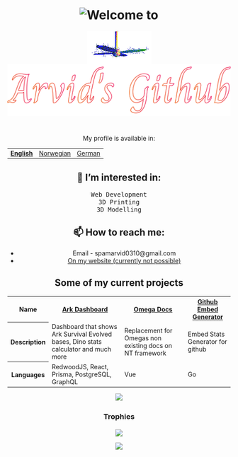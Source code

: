
<h1 align="center">
  <img src="https://readme-typing-svg.demolab.com/?lines=Welcome+to&font=Fira%20Code&center=true&color=ffffff&width=380&height=50&duration=4000&repeat=false" alt="Welcome to">
</h1>

<div align="center">
  <img src="icons/fan.gif" alt="Fan" align="center">
</div>

<div align="center">
  
<img src="icons/arvid.svg">

</div>

#

<p align="center">My profile is available in:</p>
<table align="center">
  <tr>
    <td><b><u><a href="README.md">English</a></b></u></td>
    <td><a href="README_no.md">Norwegian</a></td>
    <td><a href="README_de.md">German</a></td>
  </tr>
</table>


<!--  
<div align="center">
-
![Currently Learning](https://githubembedapic8cwxr2w-ubuntu2.functions.fnc.fr-par.scw.cloud/skills?languages=nuxt,visualbasic,flutter,dart&backgroundcolor=0D1117&title=I%20am%20currently%20learning&titlecolor=ffffff&textcolor=ffffff&boxcolor=0D1117&bordercolor=0D1117)

</div>
-->

<!--  
<div align="center">
-
![Skills](https://githubembedapic8cwxr2w-ubuntu2.functions.fnc.fr-par.scw.cloud/skills?languages=nuxt,tailwind,sass,javascript,typescript,mongodb,lua,css3,html5,express,bootstrap,github,heroku,netlify,threejs,nodejs,unity,alpinejs,graphql&backgroundcolor=0D1117&title=Skills&titlecolor=ffffff&textcolor=FFFFFF&boxcolor=0D1117&bordercolor=0D1117)

</div>
-->

<h2 align="center">👀 I’m interested in:</h2>
<div align="center">
  <samp>Web Development</samp>
  <br>
  <samp>3D Printing</samp>
  <br>
  <samp>3D Modelling</samp>
</div>

<h2 align="center">📫 How to reach me: </h2>
<ul align="center">
  <li align="center">Email - spamarvid0310@gmail.com</li>
  <li align="center"><a href="https://nuxtarvidw.netlify.app">On my website (currently not possible)</a></li>
</ul>


<!--  
<h2 align="center">Some stats about me</h2>

<div align="center">

 ![Stats]((https://githubembedapic8cwxr2w-ubuntu2.functions.fnc.fr-par.scw.cloud/stats?user=arvidwedtstein&title=Stat&theme=retro&backgroundcolor=0D1117&bordercolor=0D1117)
  
![TopLangs]((https://githubembedapic8cwxr2w-ubuntu2.functions.fnc.fr-par.scw.cloud/languageCard?user=arvidwedtstein&title=My%20Most%20Used%20Languages&theme=github&backgroundcolor=0D1117&bordercolor=0D1117&langs_count=9)
  
 
 <p align="center">
  <img title="🔥" alt="Arvid streak" src="(https://githubembedapic8cwxr2w-ubuntu2.functions.fnc.fr-par.scw.cloud/streak?user=arvidwedtstein&theme=retro&backgroundcolor=0D1117&bordercolor=0D1116"/>
</p>


</div>
-->

<h2 align="center">Some of my current projects</h2>

<table align="center">
  <tr>
    <th>Name</th>
    <th><a href="https://github.com/ArvidWedtstein/ArkDashboard">Ark Dashboard</a></th>
    <th><a href="https://github.com/ArvidWedtstein/Omega-Docs">Omega Docs</a></th>
    <th><a href="https://github.com/ArvidWedtstein/github-embed-generator">Github Embed Generator</a></th>
  </tr>
  <tr>
    <th>Description</th>
    <td>Dashboard that shows Ark Survival Evolved bases, Dino stats calculator and much more</td>
    <td>Replacement for Omegas non existing docs on NT framework</td>
    <td>Embed Stats Generator for github</td>
  </tr>
  <tr>
    <th>Languages</th>
    <td>RedwoodJS, React, Prisma, PostgreSQL, GraphQL</td>
    <td>Vue</td>
    <td>Go</td>
  </tr>
</table>

<div align="center">
  <img src="https://github-readme-stats.vercel.app/api/top-langs/?username=arvidwedtstein&layout=compact&langs_count=20&hide_border=true&title_color=ffffff&icon_color=ff0000&text_color=ffffff&bg_color=000000&custom_title=Yes%20Code%20Maek%20Beep%20Boop" />
</div>

<div align="center">
  <h3 align="center">Trophies</h3>
  
  <img src="https://github-profile-trophy.vercel.app/?username=ArvidWedtstein&theme=dark_lover&no-bg=true&no-frame=true&column=3&margin-w=15&margin-h=15" align="center" />
</div>



<!--

![Profile View Counter](https://komarev.com/ghpvc/?username=arvidwedtstein)

-->

<p align="center"> 
  <img src="https://profile-counter.glitch.me/arvidwedtstein/count.svg" />
</p>


#
